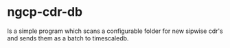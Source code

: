 # ngcp-cdr-db

Is a simple program which scans a configurable folder for new sipwise cdr's and sends them as a batch to timescaledb.
